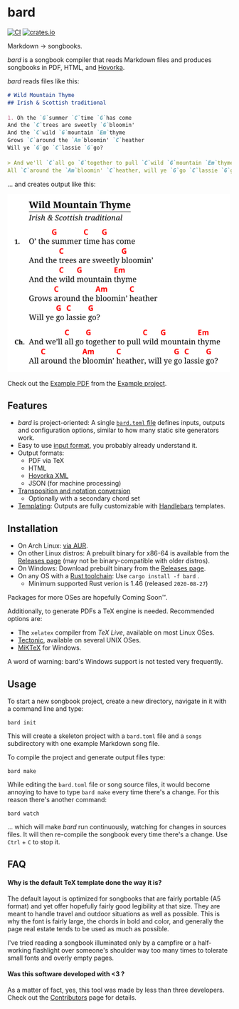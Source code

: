 # bard

[![CI](https://github.com/vojtechkral/bard/actions/workflows/CI.yaml/badge.svg)](https://github.com/vojtechkral/bard/actions/workflows/CI.yaml) [![crates.io](https://img.shields.io/crates/v/bard.svg)](https://crates.io/crates/bard)

Markdown → songbooks.

_bard_ is a songbook compiler that reads Markdown files and produces songbooks in PDF, HTML, and [Hovorka](http://karel-hovorka.eu/zpevnik/).

_bard_ reads files like this:

```Markdown
# Wild Mountain Thyme
## Irish & Scottish traditional

1. Oh the `G`summer `C`time `G`has come
And the `C`trees are sweetly `G`bloomin'
And the `C`wild `G`mountain `Em`thyme
Grows `C`around the `Am`bloomin' `C`heather
Will ye `G`go `C`lassie `G`go?

> And we'll `C`all go `G`together to pull `C`wild `G`mountain `Em`thyme
All `C`around the `Am`bloomin' `C`heather, will ye `G`go `C`lassie `G`go?
```

... and creates output like this:

![example-output](./doc/example.png "Example PDF output")

Check out the [Example PDF](https://raw.githubusercontent.com/vojtechkral/bard/main/example/output/songbook.pdf)
from the [Example project](./example).

## Features

- _bard_ is project-oriented: A single [`bard.toml` file](./doc/bard.toml.md) defines inputs, outputs and
  configuration options, similar to how many static site generators work.
- Easy to use [input format](./doc/markdown.md), you probably already understand it.
- Output formats:
    - PDF via TeX
    - HTML
    - [Hovorka XML](http://karel-hovorka.eu/zpevnik/)
    - JSON (for machine processing)
- [Transposition and notation conversion](./doc/transposition.md)
    - Optionally with a secondary chord set
- [Templating](./doc/templates.md): Outputs are fully customizable with [Handlebars](https://handlebarsjs.com/) templates.

## Installation

- On Arch Linux: [via AUR](https://aur.archlinux.org/packages/bard/).
- On other Linux distros: A prebuilt binary for x86-64 is available from the [Releases page](https://github.com/vojtechkral/bard/releases) (may not be binary-compatible with older distros).
- On Windows: Download prebuilt binary from the [Releases page](https://github.com/vojtechkral/bard/releases).
- On any OS with a [Rust toolchain](https://rustup.rs/): Use `cargo install -f bard` .
    - Minimum supported Rust verion is 1.46 (released `2020-08-27`)

Packages for more OSes are hopefully Coming Soon™.

Additionally, to generate PDFs a TeX engine is needed.
Recommended options are:
- The `xelatex` compiler from _TeX Live_, available on most Linux OSes.
- [Tectonic](https://tectonic-typesetting.github.io/en-US/), available on several UNIX OSes.
- [MiKTeX](https://miktex.org/) for Windows.

A word of warning: bard's Windows support is not tested very frequently.

## Usage

To start a new songbook project, create a new directory, navigate in it with a command line and type:

    bard init

This will create a skeleton project with a `bard.toml` file and a `songs` subdirectory with one example Markdown song file.

To compile the project and generate output files type:

    bard make

While editing the `bard.toml` file or song source files, it would become annoying to have to type `bard make` every time there's a change. For this reason there's another command:

    bard watch

... which will make _bard_ run continuously, watching for changes in sources files.
It will then re-compile the songbook every time there's a change. Use `Ctrl` + `C` to stop it.

## FAQ

#### Why is the default TeX template done the way it is?

The default layout is optimized for songbooks that are fairly portable (A5 format)
and yet offer hopefully fairly good legibility at that size. They are meant to handle
travel and outdoor situations as well as possible.
This is why the font is fairly large, the chords in bold and color,
and generally the page real estate tends to be used as much as possible.

I've tried reading a songbook illuminated only by a campfire or a half-working flashlight
over someone's shoulder way too many times to tolerate small fonts and overly empty pages.

#### Was this software developed with <3 ?

As a matter of fact, yes, this tool was made by less than three developers.
Check out the [Contributors](https://github.com/vojtechkral/bard/graphs/contributors) page for details.
